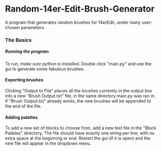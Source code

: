 # Random-14er-Edit-Brush-Generator
A program that generates random brushes for 14erEdit, under many user-chosen parameters.

### The Basics
##### Running the program
To run, *make sure python is installed*. Double click "main.py" and use the gui to generate some fabulous brushes.

#### Exporting brushes
Clicking "Output to File" places all the brushes currently in the output box into a new "Brush Output.txt" file, in the same directory main.py was ran in.
If "Brush Output.txt" already exists, the new brushes will be appended to the end of the file.

#### Adding palattes
To add a new set of blocks to choose from, add a new text file in the "Block Pallates" directory. The file should have exactly one string per line, with no extra space at the beginning or end.
Restart the gui (if it is open) and the new file will appear in the dropdown menu.
